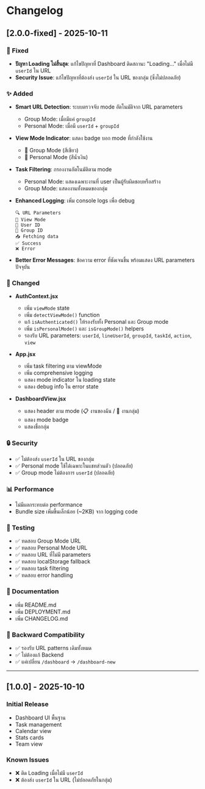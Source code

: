 # Changelog

## [2.0.0-fixed] - 2025-10-11

### 🎯 Fixed
- **ปัญหา Loading ไม่สิ้นสุด**: แก้ไขปัญหาที่ Dashboard ติดสถานะ "Loading..." เมื่อไม่มี `userId` ใน URL
- **Security Issue**: แก้ไขปัญหาที่ต้องส่ง `userId` ใน URL ของกลุ่ม (ซึ่งไม่ปลอดภัย)

### ✨ Added
- **Smart URL Detection**: ระบบตรวจจับ mode อัตโนมัติจาก URL parameters
  - Group Mode: เมื่อมีแค่ `groupId`
  - Personal Mode: เมื่อมี `userId` + `groupId`

- **View Mode Indicator**: แสดง badge บอก mode ที่กำลังใช้งาน
  - 👥 Group Mode (สีเขียว)
  - 👤 Personal Mode (สีน้ำเงิน)

- **Task Filtering**: กรองงานอัตโนมัติตาม mode
  - Personal Mode: แสดงเฉพาะงานที่ user เป็นผู้รับผิดชอบหรือสร้าง
  - Group Mode: แสดงงานทั้งหมดของกลุ่ม

- **Enhanced Logging**: เพิ่ม console logs เพื่อ debug
  ```
  🔍 URL Parameters
  📍 View Mode
  👤 User ID
  👥 Group ID
  📥 Fetching data
  ✅ Success
  ❌ Error
  ```

- **Better Error Messages**: ข้อความ error ที่ชัดเจนขึ้น พร้อมแสดง URL parameters ปัจจุบัน

### 🔧 Changed
- **AuthContext.jsx**
  - เพิ่ม `viewMode` state
  - เพิ่ม `detectViewMode()` function
  - แก้ `isAuthenticated()` ให้รองรับทั้ง Personal และ Group mode
  - เพิ่ม `isPersonalMode()` และ `isGroupMode()` helpers
  - รองรับ URL parameters: `userId`, `lineUserId`, `groupId`, `taskId`, `action`, `view`

- **App.jsx**
  - เพิ่ม task filtering ตาม viewMode
  - เพิ่ม comprehensive logging
  - แสดง mode indicator ใน loading state
  - แสดง debug info ใน error state

- **DashboardView.jsx**
  - แสดง header ตาม mode (📋 งานของฉัน / 👥 งานกลุ่ม)
  - แสดง mode badge
  - แสดงชื่อกลุ่ม

### 🔒 Security
- ✅ ไม่ต้องส่ง `userId` ใน URL ของกลุ่ม
- ✅ Personal mode ใช้ได้เฉพาะในแชทส่วนตัว (ปลอดภัย)
- ✅ Group mode ไม่ต้องการ `userId` (ปลอดภัย)

### 📊 Performance
- ไม่มีผลกระทบต่อ performance
- Bundle size เพิ่มขึ้นเล็กน้อย (~2KB) จาก logging code

### 🧪 Testing
- ✅ ทดสอบ Group Mode URL
- ✅ ทดสอบ Personal Mode URL
- ✅ ทดสอบ URL ที่ไม่มี parameters
- ✅ ทดสอบ localStorage fallback
- ✅ ทดสอบ task filtering
- ✅ ทดสอบ error handling

### 📝 Documentation
- เพิ่ม README.md
- เพิ่ม DEPLOYMENT.md
- เพิ่ม CHANGELOG.md

### 🔄 Backward Compatibility
- ✅ รองรับ URL patterns เดิมทั้งหมด
- ✅ ไม่ต้องแก้ Backend
- ✅ แค่เปลี่ยน `/dashboard` → `/dashboard-new`

---

## [1.0.0] - 2025-10-10

### Initial Release
- Dashboard UI พื้นฐาน
- Task management
- Calendar view
- Stats cards
- Team view

### Known Issues
- ❌ ติด Loading เมื่อไม่มี `userId`
- ❌ ต้องส่ง `userId` ใน URL (ไม่ปลอดภัยในกลุ่ม)

